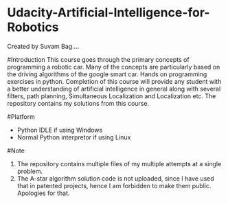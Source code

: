 # Udacity-Artificial-Intelligence-for-Robotics
Created by Suvam Bag....

#Introduction
This course goes through the primary concepts of programming a robotic car. Many of the concepts are particularly based on the driving algorithms of the google smart car. Hands on programming exercises in python. Completion of this course will provide any student with a better understanding of artificial intelligence in general along with several filters, path planning, Simultaneous Localization and Localization etc. The repository contains my solutions from this course.

#Platform
   - Python IDLE if using Windows
   - Normal Python interpretor if using Linux

#Note
1. The repository contains multiple files of my multiple attempts at a single problem. 
2. The A-star algorithm solution code is not uploaded, since I have used that in patented projects, hence I am forbidden to make them    public. Apologies for that. 

   
